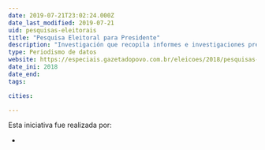 ```yaml
---
date: 2019-07-21T23:02:24.000Z
date_last_modified: 2019-07-21
uid: pesquisas-eleitorais
title: "Pesquisa Eleitoral para Presidente"
description: "Investigación que recopila informes e investigaciones presidenciales de varios institutos en Brasil y analiza la intención de voto para las comicios para el 2018."
type: Periodismo de datos
website: https://especiais.gazetadopovo.com.br/eleicoes/2018/pesquisas-eleitorais/
date_ini: 2018
date_end: 
tags:

cities: 

---
```


Esta iniciativa fue realizada por:

- [](/i/gazeta-do-povo.html)
